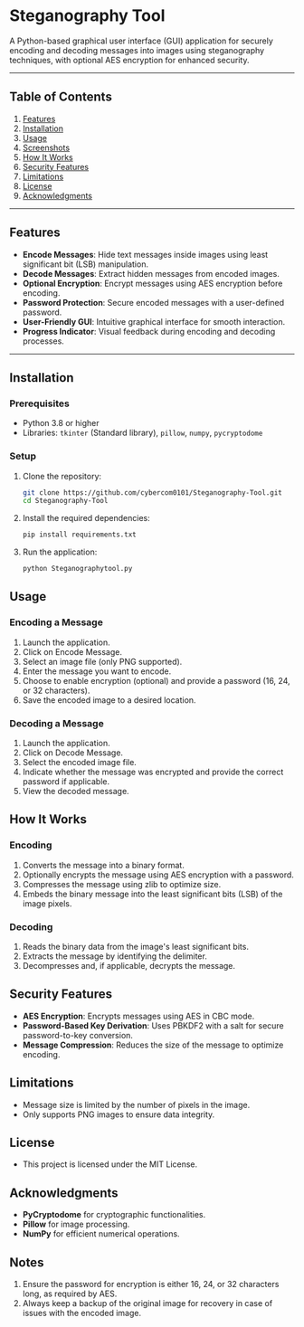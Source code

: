 # Steganography Tool

A Python-based graphical user interface (GUI) application for securely encoding and decoding messages into images using steganography techniques, with optional AES encryption for enhanced security.

---

## Table of Contents

1. [Features](#features)
2. [Installation](#installation)
3. [Usage](#usage)
4. [Screenshots](#screenshots)
5. [How It Works](#how-it-works)
6. [Security Features](#security-features)
7. [Limitations](#limitations)
8. [License](#license)
9. [Acknowledgments](#acknowledgments)

---

## Features

- **Encode Messages**: Hide text messages inside images using least significant bit (LSB) manipulation.
- **Decode Messages**: Extract hidden messages from encoded images.
- **Optional Encryption**: Encrypt messages using AES encryption before encoding.
- **Password Protection**: Secure encoded messages with a user-defined password.
- **User-Friendly GUI**: Intuitive graphical interface for smooth interaction.
- **Progress Indicator**: Visual feedback during encoding and decoding processes.

---

## Installation

### Prerequisites

- Python 3.8 or higher
- Libraries: `tkinter` (Standard library), `pillow`, `numpy`, `pycryptodome`

### Setup

1. Clone the repository:
   ```bash
   git clone https://github.com/cybercom0101/Steganography-Tool.git
   cd Steganography-Tool
   
2. Install the required dependencies:
   ```bash
   pip install requirements.txt
3. Run the application:
   ```bash
   python Steganographytool.py

## Usage

### Encoding a Message

1. Launch the application.
2. Click on Encode Message.
3. Select an image file (only PNG supported).
4. Enter the message you want to encode.
5. Choose to enable encryption (optional) and provide a password (16, 24, or 32 characters).
6. Save the encoded image to a desired location.

### Decoding a Message

1. Launch the application.
2. Click on Decode Message.
3. Select the encoded image file.
4. Indicate whether the message was encrypted and provide the correct password if applicable.
5. View the decoded message.

## How It Works

### Encoding

1. Converts the message into a binary format.
2. Optionally encrypts the message using AES encryption with a password.
3. Compresses the message using zlib to optimize size.
4. Embeds the binary message into the least significant bits (LSB) of the image pixels.

### Decoding

1. Reads the binary data from the image's least significant bits.
2. Extracts the message by identifying the delimiter.
3. Decompresses and, if applicable, decrypts the message.

## Security Features

- **AES Encryption**: Encrypts messages using AES in CBC mode.
- **Password-Based Key Derivation**: Uses PBKDF2 with a salt for secure password-to-key conversion.
- **Message Compression**: Reduces the size of the message to optimize encoding.

## Limitations

- Message size is limited by the number of pixels in the image.
- Only supports PNG images to ensure data integrity.

## License

- This project is licensed under the MIT License.

## Acknowledgments

- **PyCryptodome** for cryptographic functionalities.
- **Pillow** for image processing.
- **NumPy** for efficient numerical operations.

## Notes

1. Ensure the password for encryption is either 16, 24, or 32 characters long, as required by AES.
2. Always keep a backup of the original image for recovery in case of issues with the encoded image.

